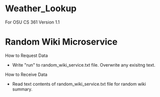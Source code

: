 # Weather_Lookup
For OSU CS 361
Version 1.1

# Random Wiki Microservice

How to Request Data
- Write "run" to random_wiki_service.txt file. Overwrite any exisitng text. 

How to Receive Data
- Read text contents of random_wiki_service.txt file for random wiki summary.